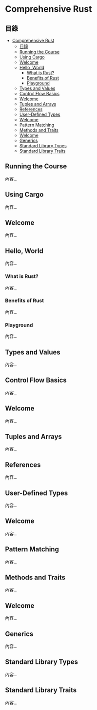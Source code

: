 # Comprehensive Rust

## 目錄
- [Comprehensive Rust](#comprehensive-rust)
  - [目錄](#目錄)
  - [Running the Course](#running-the-course)
  - [Using Cargo](#using-cargo)
  - [Welcome](#welcome)
  - [Hello, World](#hello-world)
    - [What is Rust?](#what-is-rust)
    - [Benefits of Rust](#benefits-of-rust)
    - [Playground](#playground)
  - [Types and Values](#types-and-values)
  - [Control Flow Basics](#control-flow-basics)
  - [Welcome](#welcome-1)
  - [Tuples and Arrays](#tuples-and-arrays)
  - [References](#references)
  - [User-Defined Types](#user-defined-types)
  - [Welcome](#welcome-2)
  - [Pattern Matching](#pattern-matching)
  - [Methods and Traits](#methods-and-traits)
  - [Welcome](#welcome-3)
  - [Generics](#generics)
  - [Standard Library Types](#standard-library-types)
  - [Standard Library Traits](#standard-library-traits)

## Running the Course
內容...

## Using Cargo
內容...

## Welcome
內容...

## Hello, World
內容...

### What is Rust?
內容...

### Benefits of Rust
內容...

### Playground
內容...

## Types and Values
內容...

## Control Flow Basics
內容...

## Welcome
內容...

## Tuples and Arrays
內容...

## References
內容...

## User-Defined Types
內容...

## Welcome
內容...

## Pattern Matching
內容...

## Methods and Traits
內容...

## Welcome
內容...

## Generics
內容...

## Standard Library Types
內容...

## Standard Library Traits
內容...